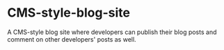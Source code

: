 # CMS-style-blog-site
A CMS-style blog site where developers can publish their blog posts and comment on other developers' posts as well.
